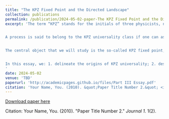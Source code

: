 ```yaml
---
title: "The KPZ Fixed Point and the Directed Landscape"
collection: publications
permalink: /publication/2024-05-02-paper-The KPZ Fixed Point and the Directed Landscape
excerpt: 'The term “KPZ” stands for the initials of three physicists, namely Kardar, Parisi and Zhang, which, in 1986 conjectured the existence of universal scaling behaviours for many random growth processes in the plane.


A process is said to belong to the KPZ universality class if one can associate to it an appropriate “height function” and show that its 3:2:1 (time : space: fluc- tuation) scaling limit, see 1.2, converges to a universal random process, the KPZ fixed point. Alternatively, membership is loosely characterised by having: 1. Local dynamics; 2. A smoothing mechanism; 3. Slope-dependent growth rate (lateral growth); 4. Space-time random forcing with the rapid decay of correlations.


The central object that we will study is the so-called KPZ fixed point, which belongs to the KPZ universality class. Many strides have been made in the last couple of decades in this field, with constructions of the KPZ fixed point from certain processes such as the totally asymmetric simple exclusion process (with arbitrary initial condition) and Brownian last passage percolation.


In this essay, we: 1. delineate the origins of KPZ universality; 2. describe and motivate canonical models; 3. give an overview of recent developments, especially those in the 2018 Dauvergne, Ortmann and Virag (DOV) paper; 4. present the strategy of and key points in the proof of the absolute continuity result of the KPZ fixed point by Sarkar and Virag; 5. conclude with remarks for future directions. The presentation is such that the content is displayed in a way that is as self-contained as possible and aimed at a motivated audience that has mastered the fundamentals of the theory of probability.
'
date: 2024-05-02
venue: 'TBD'
paperurl: 'http://academicpages.github.io/files/Part III Essay.pdf'
citation: 'Your Name, You. (2010). &quot;Paper Title Number 2.&quot; <i>Journal 1</i>. 1(2).'
---
```


[Download paper here](http://academicpages.github.io/files/Part_III_Essay.pdf)

Citation: Your Name, You. (2010). "Paper Title Number 2." <i>Journal 1</i>. 1(2).

